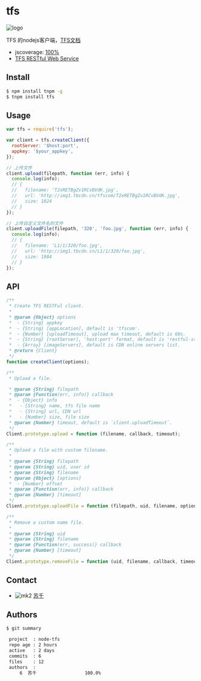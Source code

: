 tfs
=======

![logo](http://gitlab.alibaba-inc.com/node-tfs/blob/master/logo.png)

TFS 的nodejs客户端，[TFS文档](http://baike.corp.taobao.com/index.php/CS_RD/tfs_new)

* jscoverage: [100%](http://fengmk2.github.com/coverage/node-tfs.html)
* [TFS RESTful Web Service](http://baike.corp.taobao.com/index.php/CS_RD/tfs/use_web_service)

## Install

```bash
$ npm install tnpm -g
$ tnpm install tfs
```

## Usage

```js
var tfs = require('tfs');

var client = tfs.createClient({
  rootServer: '$host:port',
  appkey: '$your_appkey',
});

// 上传文件
client.upload(filepath, function (err, info) {
  console.log(info);
  // { 
  //   filename: 'T2xRETBgZv1RCvBVdK.jpg', 
  //   url: 'http://img1.tbcdn.cn/tfscom/T2xRETBgZv1RCvBVdK.jpg',
  //   size: 1024
  // }
});

// 上传自定义文件名的文件
client.uploadFile(filepath, '320', 'foo.jpg', function (err, info) {
  console.log(info);
  // { 
  //   filename: 'L1/1/320/foo.jpg', 
  //   url: 'http://img1.tbcdn.cn/L1/1/320/foo.jpg',
  //   size: 1984
  // }
});
```

## API

```js
/**
 * Create TFS RESTFul client.
 * 
 * @param {Object} options
 *  - {String} appkey
 *  - {String} [appLocation], default is 'tfscom'.
 *  - {Number} [uploadTimeout], upload max timeout, default is 60s.
 *  - {String} [rootServer], 'host:port' format, default is 'restful-store.vip.tbsite.net:3800'.
 *  - {Array} [imageServers], default is CDN online servers list.
 * @return {Client}
 */
function createClient(options);

/**
 * Upload a file.

 * @param {String} filepath
 * @param {Function(err, info)} callback
 *  - {Object} info
 *   - {String} name, tfs file name
 *   - {String} url, CDN url
 *   - {Number} size, file size
 * @param {Number} timeout, default is `client.uploadTimeout`.
 */
Client.prototype.upload = function (filename, callback, timeout);

/**
 * Upload a file with custom filename.
 * 
 * @param {String} filepath
 * @param {String} uid, user id
 * @param {String} filename
 * @param {Object} [options]
 *  - {Number} offset
 * @param {Function(err, info)} callback
 * @param {Number} [timeout]
 */
Client.prototype.uploadFile = function (filepath, uid, filename, options, callback, timeout);

/**
 * Remove a custom name file.
 * 
 * @param {String} uid
 * @param {String} filename
 * @param {Function(err, success)} callback
 * @param {Number} [timeout]
 */
Client.prototype.removeFile = function (uid, filename, callback, timeout);
```

## Contact

* ![mk2](http://aita.alibaba-inc.com/avatar/4451-180-20110818155148.jpeg) [苏千](http://aita.alibaba-inc.com/043624)

## Authors

```bash
$ git summary 

 project  : node-tfs
 repo age : 2 hours
 active   : 2 days
 commits  : 6
 files    : 12
 authors  : 
     6  苏千                  100.0%
```